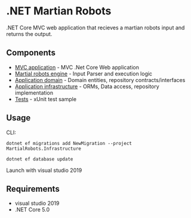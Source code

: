# .NET Martian Robots

.NET Core MVC web application that recieves a martian robots input and returns the output.

## Components
- [MVC application](https://github.com/hipsdog/MartialRobots/tree/master/MartialRobots) - MVC .Net Core Web application
- [Martial robots engine](https://github.com/hipsdog/MartialRobots/tree/master/MartialRobots.Engine) - Input Parser and execution logic
- [Application domain](https://github.com/hipsdog/MartialRobots/tree/master/MartialRobots.Domain) - Domain entities, repository contracts/interfaces
- [Application infrastructure](https://github.com/hipsdog/MartialRobots/tree/master/MartialRobots.Infrastructure) - ORMs, Data access, repository implementation
- [Tests](https://github.com/hipsdog/MartialRobots/tree/master/MartialRobots) - xUnit test sample

## Usage
CLI:
```
dotnet ef migrations add NewMigration --project MartialRobots.Infrastructure

dotnet ef database update
```
Launch with visual studio 2019

## Requirements
- visual studio 2019
- .NET Core 5.0
